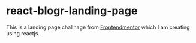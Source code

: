 # react-blogr-landing-page

This is a landing page challnage from [Frontendmentor](https://frontendmentor.io/) which I am creating using reactjs.
